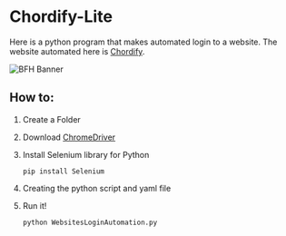# Chordify-Lite
Here is a python program that makes automated login to a website. The website automated here is [Chordify](https://chordify.net/).

![BFH Banner](https://chordify.net/img/Chordify-logo-green.png)

## How to:

1. Create a Folder

2. Download [ChromeDriver](https://sites.google.com/a/chromium.org/chromedriver/)

3. Install Selenium library for Python
  
      `pip install Selenium`
      
4. Creating the python script and yaml file

5. Run it!
    
      `python WebsitesLoginAutomation.py`

